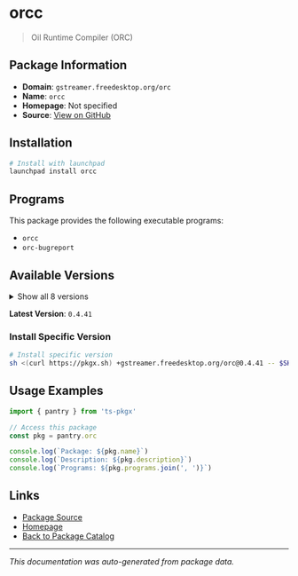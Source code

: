 # orcc

> Oil Runtime Compiler (ORC)

## Package Information

- **Domain**: `gstreamer.freedesktop.org/orc`
- **Name**: `orcc`
- **Homepage**: Not specified
- **Source**: [View on GitHub](https://github.com/pkgxdev/pantry/tree/main/projects/gstreamer.freedesktop.org/orc/package.yml)

## Installation

```bash
# Install with launchpad
launchpad install orcc
```

## Programs

This package provides the following executable programs:

- `orcc`
- `orc-bugreport`

## Available Versions

<details>
<summary>Show all 8 versions</summary>

- `0.4.41`, `0.4.40`, `0.4.39`, `0.4.38`, `0.4.37`
- `0.4.36`, `0.4.35`, `0.4.34`

</details>

**Latest Version**: `0.4.41`

### Install Specific Version

```bash
# Install specific version
sh <(curl https://pkgx.sh) +gstreamer.freedesktop.org/orc@0.4.41 -- $SHELL -i
```

## Usage Examples

```typescript
import { pantry } from 'ts-pkgx'

// Access this package
const pkg = pantry.orc

console.log(`Package: ${pkg.name}`)
console.log(`Description: ${pkg.description}`)
console.log(`Programs: ${pkg.programs.join(', ')}`)
```

## Links

- [Package Source](https://github.com/pkgxdev/pantry/tree/main/projects/gstreamer.freedesktop.org/orc/package.yml)
- [Homepage](#)
- [Back to Package Catalog](../package-catalog.md)

---

*This documentation was auto-generated from package data.*
